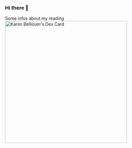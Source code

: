 ### Hi there 👋

Some infos about my reading
<a href="https://app.daily.dev/kbellioum"><img src="https://api.daily.dev/devcards/130b7885ddbb4159922d6908509c9fbc.png?r=hcz" width="400" alt="Karim Bellioum's Dev Card"/></a>

<!--
**kbellioum/kbellioum** is a ✨ _special_ ✨ repository because its `README.md` (this file) appears on your GitHub profile.

Here are some ideas to get you started:

- 🔭 I’m currently working on ...
- 🌱 I’m currently learning ...
- 👯 I’m looking to collaborate on ...
- 🤔 I’m looking for help with ...
- 💬 Ask me about ...
- 📫 How to reach me: ...
- 😄 Pronouns: ...
- ⚡ Fun fact: ...
-->
